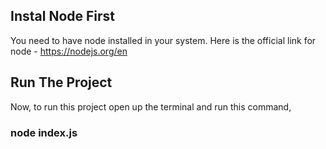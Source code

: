 ## Instal Node First
You need to have node installed in your system. 
Here is the official link for node - https://nodejs.org/en

## Run The Project
Now, to run this project open up the terminal and run this command, 

### node index.js
